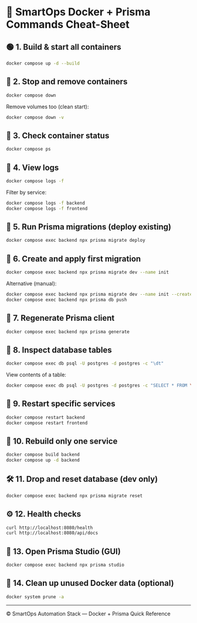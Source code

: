 # 🧱 SmartOps Docker + Prisma Commands Cheat-Sheet

## 🟢 1. Build & start all containers
```bash
docker compose up -d --build
```

## 🧹 2. Stop and remove containers
```bash
docker compose down
```
Remove volumes too (clean start):
```bash
docker compose down -v
```

## 🧭 3. Check container status
```bash
docker compose ps
```

## 📜 4. View logs
```bash
docker compose logs -f
```
Filter by service:
```bash
docker compose logs -f backend
docker compose logs -f frontend
```

## 🧰 5. Run Prisma migrations (deploy existing)
```bash
docker compose exec backend npx prisma migrate deploy
```

## 🧩 6. Create and apply first migration
```bash
docker compose exec backend npx prisma migrate dev --name init
```
Alternative (manual):
```bash
docker compose exec backend npx prisma migrate dev --name init --create-only
docker compose exec backend npx prisma db push
```

## 🔄 7. Regenerate Prisma client
```bash
docker compose exec backend npx prisma generate
```

## 🧮 8. Inspect database tables
```bash
docker compose exec db psql -U postgres -d postgres -c "\dt"
```
View contents of a table:
```bash
docker compose exec db psql -U postgres -d postgres -c "SELECT * FROM \"User\";"
```

## 🧠 9. Restart specific services
```bash
docker compose restart backend
docker compose restart frontend
```

## 🧼 10. Rebuild only one service
```bash
docker compose build backend
docker compose up -d backend
```

## 🛠 11. Drop and reset database (dev only)
```bash
docker compose exec backend npx prisma migrate reset
```

## ⚙️ 12. Health checks
```bash
curl http://localhost:8080/health
curl http://localhost:8080/api/docs
```

## 🧩 13. Open Prisma Studio (GUI)
```bash
docker compose exec backend npx prisma studio
```

## 🧰 14. Clean up unused Docker data (optional)
```bash
docker system prune -a
```

---
© SmartOps Automation Stack — Docker + Prisma Quick Reference
